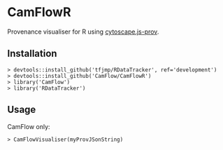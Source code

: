 # CamFlowR

Provenance visualiser for R using [cytoscape.js-prov](https://github.com/CamFlow/cytoscape.js-prov).

## Installation

```
> devtools::install_github('tfjmp/RDataTracker', ref='development')
> devtools::install_github('CamFlow/CamFlowR')  
> library('CamFlow')  
> library('RDataTracker')
```

## Usage

CamFlow only:

```
> CamFlowVisualiser(myProvJSonString)
```
